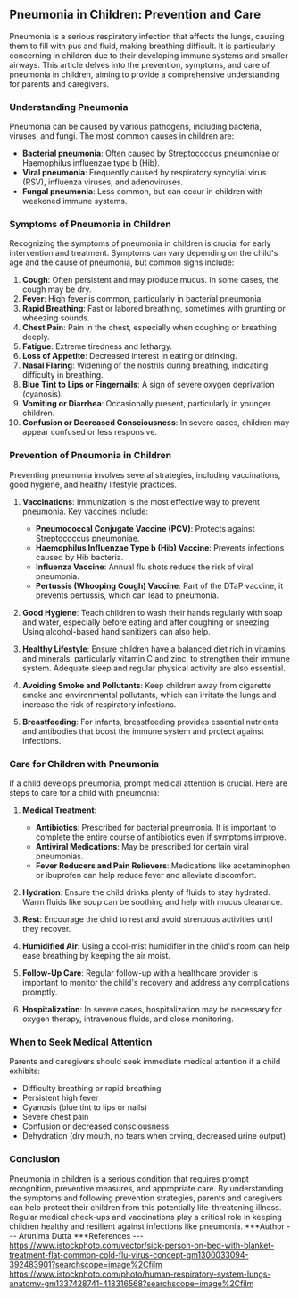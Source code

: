## Pneumonia in Children: Prevention and Care

Pneumonia is a serious respiratory infection that affects the lungs, causing them to fill with pus and fluid, making breathing difficult. It is particularly concerning in children due to their developing immune systems and smaller airways. This article delves into the prevention, symptoms, and care of pneumonia in children, aiming to provide a comprehensive understanding for parents and caregivers.

### Understanding Pneumonia

Pneumonia can be caused by various pathogens, including bacteria, viruses, and fungi. The most common causes in children are:

- **Bacterial pneumonia**: Often caused by Streptococcus pneumoniae or Haemophilus influenzae type b (Hib).
- **Viral pneumonia**: Frequently caused by respiratory syncytial virus (RSV), influenza viruses, and adenoviruses.
- **Fungal pneumonia**: Less common, but can occur in children with weakened immune systems.

### Symptoms of Pneumonia in Children

Recognizing the symptoms of pneumonia in children is crucial for early intervention and treatment. Symptoms can vary depending on the child's age and the cause of pneumonia, but common signs include:

1. **Cough**: Often persistent and may produce mucus. In some cases, the cough may be dry.
2. **Fever**: High fever is common, particularly in bacterial pneumonia.
3. **Rapid Breathing**: Fast or labored breathing, sometimes with grunting or wheezing sounds.
4. **Chest Pain**: Pain in the chest, especially when coughing or breathing deeply.
5. **Fatigue**: Extreme tiredness and lethargy.
6. **Loss of Appetite**: Decreased interest in eating or drinking.
7. **Nasal Flaring**: Widening of the nostrils during breathing, indicating difficulty in breathing.
8. **Blue Tint to Lips or Fingernails**: A sign of severe oxygen deprivation (cyanosis).
9. **Vomiting or Diarrhea**: Occasionally present, particularly in younger children.
10. **Confusion or Decreased Consciousness**: In severe cases, children may appear confused or less responsive.

### Prevention of Pneumonia in Children

Preventing pneumonia involves several strategies, including vaccinations, good hygiene, and healthy lifestyle practices.

1. **Vaccinations**: Immunization is the most effective way to prevent pneumonia. Key vaccines include:
   - **Pneumococcal Conjugate Vaccine (PCV)**: Protects against Streptococcus pneumoniae.
   - **Haemophilus Influenzae Type b (Hib) Vaccine**: Prevents infections caused by Hib bacteria.
   - **Influenza Vaccine**: Annual flu shots reduce the risk of viral pneumonia.
   - **Pertussis (Whooping Cough) Vaccine**: Part of the DTaP vaccine, it prevents pertussis, which can lead to pneumonia.

2. **Good Hygiene**: Teach children to wash their hands regularly with soap and water, especially before eating and after coughing or sneezing. Using alcohol-based hand sanitizers can also help.

3. **Healthy Lifestyle**: Ensure children have a balanced diet rich in vitamins and minerals, particularly vitamin C and zinc, to strengthen their immune system. Adequate sleep and regular physical activity are also essential.

4. **Avoiding Smoke and Pollutants**: Keep children away from cigarette smoke and environmental pollutants, which can irritate the lungs and increase the risk of respiratory infections.

5. **Breastfeeding**: For infants, breastfeeding provides essential nutrients and antibodies that boost the immune system and protect against infections.

### Care for Children with Pneumonia

If a child develops pneumonia, prompt medical attention is crucial. Here are steps to care for a child with pneumonia:

1. **Medical Treatment**:
   - **Antibiotics**: Prescribed for bacterial pneumonia. It is important to complete the entire course of antibiotics even if symptoms improve.
   - **Antiviral Medications**: May be prescribed for certain viral pneumonias.
   - **Fever Reducers and Pain Relievers**: Medications like acetaminophen or ibuprofen can help reduce fever and alleviate discomfort.

2. **Hydration**: Ensure the child drinks plenty of fluids to stay hydrated. Warm fluids like soup can be soothing and help with mucus clearance.

3. **Rest**: Encourage the child to rest and avoid strenuous activities until they recover.

4. **Humidified Air**: Using a cool-mist humidifier in the child's room can help ease breathing by keeping the air moist.

5. **Follow-Up Care**: Regular follow-up with a healthcare provider is important to monitor the child's recovery and address any complications promptly.

6. **Hospitalization**: In severe cases, hospitalization may be necessary for oxygen therapy, intravenous fluids, and close monitoring.

### When to Seek Medical Attention

Parents and caregivers should seek immediate medical attention if a child exhibits:
- Difficulty breathing or rapid breathing
- Persistent high fever
- Cyanosis (blue tint to lips or nails)
- Severe chest pain
- Confusion or decreased consciousness
- Dehydration (dry mouth, no tears when crying, decreased urine output)

### Conclusion

Pneumonia in children is a serious condition that requires prompt recognition, preventive measures, and appropriate care. By understanding the symptoms and following prevention strategies, parents and caregivers can help protect their children from this potentially life-threatening illness. Regular medical check-ups and vaccinations play a critical role in keeping children healthy and resilient against infections like pneumonia.
***Author --- Arunima Dutta
***References ---
https://www.istockphoto.com/vector/sick-person-on-bed-with-blanket-treatment-flat-common-cold-flu-virus-concept-gm1300033094-392483901?searchscope=image%2Cfilm
https://www.istockphoto.com/photo/human-respiratory-system-lungs-anatomy-gm1337428741-418316568?searchscope=image%2Cfilm
